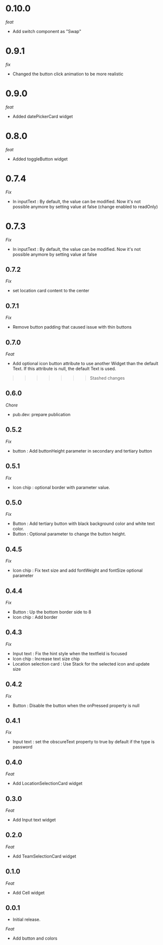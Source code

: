 # 0.10.0

_feat_

- Add switch component as "Swap"

# 0.9.1

_fix_

- Changed the button click animation to be more realistic

# 0.9.0

_feat_

- Added datePickerCard widget

# 0.8.0

_feat_

- Added toggleButton widget

# 0.7.4

_Fix_

- In inputText : By default, the value can be modified. Now it's not possible anymore by setting value at false (change enabled to readOnly)

# 0.7.3

_Fix_

- In inputText : By default, the value can be modified. Now it's not possible anymore by setting value at false

## 0.7.2

_Fix_

- set location card content to the center

## 0.7.1

_Fix_

- Remove button padding that caused issue with thin buttons

## 0.7.0

_Feat_

- Add optional icon button attribute to use another Widget than the default Text.
  If this attribute is null, the default Text is used.

> > > > > > > Stashed changes

## 0.6.0

_Chore_

- pub.dev: prepare publication

## 0.5.2

_Fix_

- button : Add buttonHeight parameter in secondary and tertiary button

## 0.5.1

_Fix_

- Icon chip : optional border with parameter value.

## 0.5.0

_Fix_

- Button : Add tertiary button with black background color and white text color.
- Button : Optional parameter to change the button height.

## 0.4.5

_Fix_

- Icon chip : Fix text size and add fontWeight and fontSize optional parameter

## 0.4.4

_Fix_

- Button : Up the bottom border side to 8
- Icon chip : Add border

## 0.4.3

_Fix_

- Input text : Fix the hint style when the textfield is focused
- Icon chip : Increase text size chip
- Location selection card : Use Stack for the selected icon and update size

## 0.4.2

_Fix_

- Button : Disable the button when the onPressed property is null

## 0.4.1

_Fix_

- Input text : set the obscureText property to true by default if the type is password

## 0.4.0

_Feat_

- Add LocationSelectionCard widget

## 0.3.0

_Feat_

- Add Input text widget

## 0.2.0

_Feat_

- Add TeamSelectionCard widget

## 0.1.0

_Feat_

- Add Cell widget

## 0.0.1

- Initial release.

_Feat_

- Add button and colors
